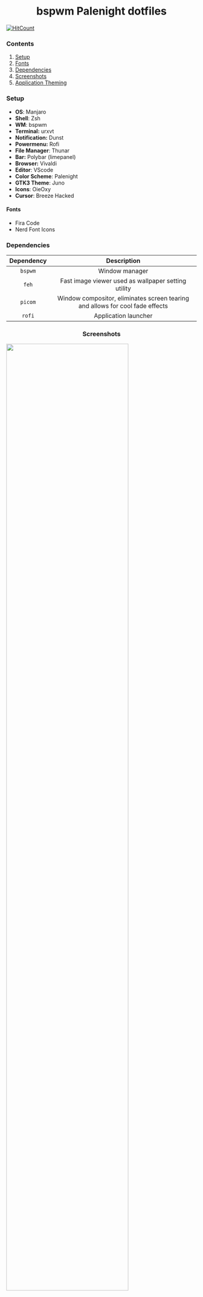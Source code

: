 <div align="center">
    <h1>bspwm Palenight dotfiles</h1>
</div>

[![HitCount](http://hits.dwyl.com/yurywektorovich/dotfiles.svg)](http://hits.dwyl.com/yurywektorovich/dotfiles)

### Contents 
1. [Setup](#setup)
2. [Fonts](#fonts)
3. [Dependencies](#dependencies)
4. [Screenshots](#screenshots)
5. [Application Theming](#appTheming)

<a name="setup"></a>
### Setup
+ **OS**: Manjaro
+ **Shell**: Zsh
+ **WM**: bspwm
+ **Terminal:** urxvt
+ **Notification:** Dunst
+ **Powermenu:** Rofi
+ **File Manager**: Thunar
+ **Bar:** Polybar (limepanel)
+ **Browser:** Vivaldi
+ **Editor**: VScode
+ **Color Scheme**: Palenight
+ **GTK3 Theme**: Juno
+ **Icons**: OieOxy
+ **Cursor**: Breeze Hacked

<a name="fonts"></a>
#### Fonts

+ Fira Code
+ Nerd Font Icons

<a name="dependencies"></a>
### Dependencies 

|Dependency|Description|
|:----------:|:-------------:|
|`bspwm`|Window manager|
|`feh`|Fast image viewer used as wallpaper setting utility|
|`picom`|Window compositor, eliminates screen tearing and allows for cool fade effects|
|`rofi`|Application launcher|


<a name="screenshots"></a>

### <center>Screenshots</center>
<p>
  <img width="80%" src="https://github.com/yurywektorovich/dotfiles/blob/master/pictures/rice/_01.png?raw=true" />
  <img width="80%" src="https://raw.githubusercontent.com/yurywektorovich/dotfiles/master/pictures/rice/_02.png" />
  <img width="80%" src="https://github.com/yurywektorovich/dotfiles/blob/master/pictures/rice/_03.png?raw=true" />
</p>

<a name="appTheming"></a>
### Application Theming 

#### Spotify 
1. [Install `Spicetify`](https://github.com/khanhas/spicetify-cli)
2. chown spotify directory: `sudo chown $USER -R /opt/spotify`
3. run `spicetify` once to generate config
4. `spicetify backup apply enable-devtool` to enable devtools
5. Copy my spicetify folder to `~/.config`
6. run `spicetify update restart`